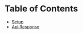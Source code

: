 # Table of Contents

* [Setup](https://github.com/waseembashir/ApexLeadApi/wiki/Setup)
* [Api Response](https://github.com/waseembashir/ApexLeadApi/wiki/API-Response)
